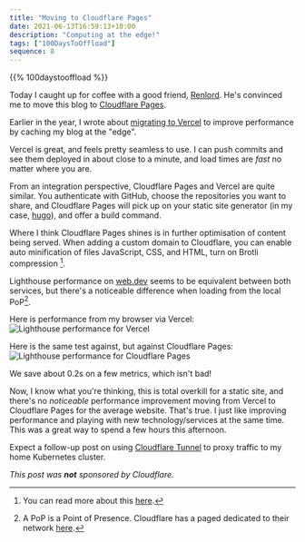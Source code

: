 ```yaml
---
title: "Moving to Cloudflare Pages"
date: 2021-06-13T16:59:13+10:00
description: "Computing at the edge!"
tags: ["100DaysToOffload"]
sequence: 8
---
```


{{% 100daystooffload %}}

Today I caught up for coffee with a good friend, [Renlord](https://renlord.com/). He's convinced me to move this blog to [Cloudflare Pages](https://pages.cloudflare.com/).

Earlier in the year, I wrote about [migrating to Vercel](/post/the-fast-web/) to improve performance by caching my blog at the "edge".

Vercel is great, and feels pretty seamless to use. I can push commits and see them deployed in about close to a minute, and load times are _fast_ no matter where you are.

From an integration perspective, Cloudflare Pages and Vercel are quite similar. You authenticate with GitHub, choose the repositories you want to share, and Cloudflare Pages will pick up on your static site generator (in my case, [hugo](https://gohugo.io)), and offer a build command.

Where I think Cloudflare Pages shines is in further optimisation of content being served. When adding a custom domain to Cloudflare, you can enable auto minification of files JavaScript, CSS, and HTML, turn on Brotli compression [^0].

Lighthouse performance on [web.dev](https://web.dev/measure/) seems to be equivalent between both services, but there's a noticeable difference when loading from the local PoP[^1].

Here is performance from my browser via Vercel:
![Lighthouse performance for Vercel](./vercel.png)


Here is the same test against, but against Cloudflare Pages:
![Lighthouse performance for Cloudflare Pages](./cloudflare-pages.png)

We save about 0.2s on a few metrics, which isn't bad!

Now, I know what you're thinking, this is total overkill for a static site, and there's no _noticeable_ performance improvement moving from Vercel to Cloudflare Pages for the average website. That's true. I just like improving performance and playing with new technology/services at the same time. This was a great way to spend a few hours this afternoon.

Expect a follow-up post on using [Cloudflare Tunnel](https://www.cloudflare.com/en-au/products/tunnel/) to proxy traffic to my home Kubernetes cluster.

_This post was **not** sponsored by Cloudflare._

[^0]: You can read more about this [here](https://support.cloudflare.com/hc/en-us/articles/200168196-How-do-I-minify-HTML-CSS-and-JavaScript-to-optimize-my-site-).
[^1]: A PoP is a Point of Presence. Cloudflare has a paged dedicated to their network [here](https://www.cloudflare.com/network/).
